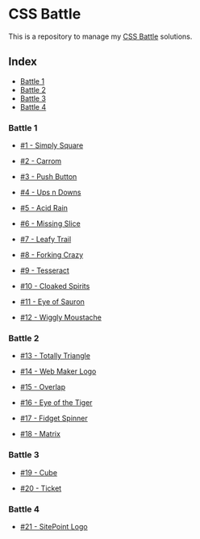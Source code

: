 # CSS Battle
This is a repository to manage my [CSS Battle](https://cssbattle.dev/) solutions.

## Index
- [Battle 1](#battle-1)
- [Battle 2](#battle-2)
- [Battle 3](#battle-3)
- [Battle 4](#battle-4)

### Battle 1

+ [#1 - Simply Square](https://github.com/cameronmathis/CSSBattle/blob/main/Battle1/SimplySquare.html)
</br>[<img alt="" src=https://cssbattle.dev/targets/1.png />](https://github.com/cameronmathis/CSSBattle/blob/main/Battle1/SimplySquare.html)

+ [#2 - Carrom](https://github.com/cameronmathis/CSSBattle/blob/main/Battle1/Carrom.html)
</br>[<img alt="" src=https://cssbattle.dev/targets/2.png />](https://github.com/cameronmathis/CSSBattle/blob/main/Battle1/Carrom.html)

+ [#3 - Push Button](https://github.com/cameronmathis/CSSBattle/blob/main/Battle1/PushButton.html)
</br>[<img alt="" src=https://cssbattle.dev/targets/3.png />](https://github.com/cameronmathis/CSSBattle/blob/main/Battle1/PushButton.html)

+ [#4 - Ups n Downs](https://github.com/cameronmathis/CSSBattle/blob/main/Battle1/UpsNDowns.html)
</br>[<img alt="" src=https://cssbattle.dev/targets/4.png />](https://github.com/cameronmathis/CSSBattle/blob/main/Battle1/UpsNDowns.html)

+ [#5 - Acid Rain](https://github.com/cameronmathis/CSSBattle/blob/main/Battle1/AcidRain.html)
</br>[<img alt="" src=https://cssbattle.dev/targets/5.png />](https://github.com/cameronmathis/CSSBattle/blob/main/Battle1/AcidRain.html)

+ [#6 - Missing Slice](https://github.com/cameronmathis/CSSBattle/blob/main/Battle1/MissingSlice.html)
</br>[<img alt="" src=https://cssbattle.dev/targets/6.png />](https://github.com/cameronmathis/CSSBattle/blob/main/Battle1/MissingSlice.html)

+ [#7 - Leafy Trail](https://github.com/cameronmathis/CSSBattle/blob/main/Battle1/LeafyTrail.html)
</br>[<img alt="" src=https://cssbattle.dev/targets/7.png />](https://github.com/cameronmathis/CSSBattle/blob/main/Battle1/LeafyTrail.html)

+ [#8 - Forking Crazy](https://github.com/cameronmathis/CSSBattle/blob/main/Battle1/ForkingCrazy.html)
</br>[<img alt="" src=https://cssbattle.dev/targets/8.png />](https://github.com/cameronmathis/CSSBattle/blob/main/Battle1/ForkingCrazy.html)

+ [#9 - Tesseract](https://github.com/cameronmathis/CSSBattle/blob/main/Battle1/Tesseract.html)
</br>[<img alt="" src=https://cssbattle.dev/targets/9.png />](https://github.com/cameronmathis/CSSBattle/blob/main/Battle1/Tesseract.html)

+ [#10 - Cloaked Spirits](https://github.com/cameronmathis/CSSBattle/blob/main/Battle1/CloakedSpirits.html)
</br>[<img alt="" src=https://cssbattle.dev/targets/10.png />](https://github.com/cameronmathis/CSSBattle/blob/main/Battle1/CloakedSpirits.html)

+ [#11 - Eye of Sauron](https://github.com/cameronmathis/CSSBattle/blob/main/Battle1/EyeOfSauron.html)
</br>[<img alt="" src=https://cssbattle.dev/targets/11.png />](https://github.com/cameronmathis/CSSBattle/blob/main/Battle1/EyeOfSauron.html)

+ [#12 - Wiggly Moustache](https://github.com/cameronmathis/CSSBattle/blob/main/Battle1/WigglyMoustache.html)
</br>[<img alt="" src=https://cssbattle.dev/targets/12.png />](https://github.com/cameronmathis/CSSBattle/blob/main/Battle1/WigglyMoustache.html)

### Battle 2

+ [#13 - Totally Triangle](https://github.com/cameronmathis/CSSBattle/blob/main/Battle2/TotallyTriangle.html)
</br>[<img alt="" src=https://cssbattle.dev/targets/13.png />](https://github.com/cameronmathis/CSSBattle/blob/main/Battle2/TotallyTriangle.html)

+ [#14 - Web Maker Logo](https://github.com/cameronmathis/CSSBattle/blob/main/Battle2/WebMakerLogo.html)
</br>[<img alt="" src=https://cssbattle.dev/targets/14.png />](https://github.com/cameronmathis/CSSBattle/blob/main/Battle2/WebMakerLogo.html)

+ [#15 - Overlap](https://github.com/cameronmathis/CSSBattle/blob/main/Battle2/Overlap.html)
</br>[<img alt="" src=https://cssbattle.dev/targets/15.png />](https://github.com/cameronmathis/CSSBattle/blob/main/Battle2/Overlap.html)

+ [#16 - Eye of the Tiger](https://github.com/cameronmathis/CSSBattle/blob/main/Battle2/EyeOfTheTiger.html)
</br>[<img alt="" src=https://cssbattle.dev/targets/16.png />](https://github.com/cameronmathis/CSSBattle/blob/main/Battle2/EyeOfTheTiger.html)

+ [#17 - Fidget Spinner](https://github.com/cameronmathis/CSSBattle/blob/main/Battle2/FidgetSpinner.html)
</br>[<img alt="" src=https://cssbattle.dev/targets/17.png />](https://github.com/cameronmathis/CSSBattle/blob/main/Battle2/FidgetSpinner.html)

+ [#18 - Matrix](https://github.com/cameronmathis/CSSBattle/blob/main/Battle2/Matrix.html)
</br>[<img alt="" src=https://cssbattle.dev/targets/18.png />](https://github.com/cameronmathis/CSSBattle/blob/main/Battle2/Matrix.html)

### Battle 3

+ [#19 - Cube](https://github.com/cameronmathis/CSSBattle/blob/main/Battle3/Cube.html)
</br>[<img alt="" src=https://cssbattle.dev/targets/19.png />](https://github.com/cameronmathis/CSSBattle/blob/main/Battle3/Cube.html)

+ [#20 - Ticket](https://github.com/cameronmathis/CSSBattle/blob/main/Battle3/Ticket.html)
</br>[<img alt="" src=https://cssbattle.dev/targets/20.png />](https://github.com/cameronmathis/CSSBattle/blob/main/Battle3/Ticket.html)

### Battle 4

+ [#21 - SitePoint Logo](https://github.com/cameronmathis/CSSBattle/blob/main/Battle4/SitePointLogo.html)
</br>[<img alt="" src=https://cssbattle.dev/targets/21.png />](https://github.com/cameronmathis/CSSBattle/blob/main/Battle4/SitePointLogo.html)
